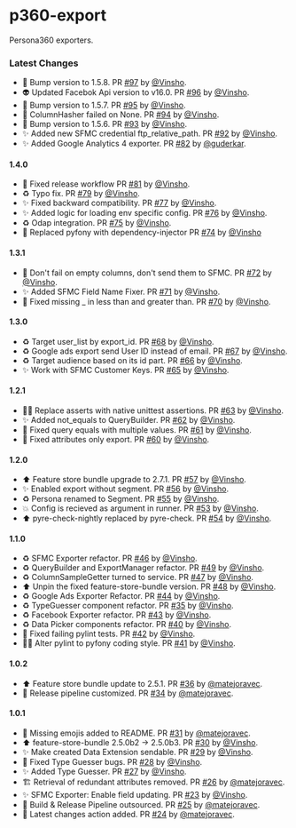 # p360-export

Persona360 exporters.

### Latest Changes

* :bookmark: Bump version to 1.5.8. PR [#97](https://github.com/DataSentics/p360-export/pull/97) by [@Vinsho](https://github.com/Vinsho).
* :alien: Updated Facebok Api version to v16.0. PR [#96](https://github.com/DataSentics/p360-export/pull/96) by [@Vinsho](https://github.com/Vinsho).
* :bookmark: Bump version to 1.5.7. PR [#95](https://github.com/DataSentics/p360-export/pull/95) by [@Vinsho](https://github.com/Vinsho).
* :bug: ColumnHasher failed on None. PR [#94](https://github.com/DataSentics/p360-export/pull/94) by [@Vinsho](https://github.com/Vinsho).
* :bookmark: Bump version to 1.5.6. PR [#93](https://github.com/DataSentics/p360-export/pull/93) by [@Vinsho](https://github.com/Vinsho).
* :sparkles: Added new SFMC credential ftp_relative_path. PR [#92](https://github.com/DataSentics/p360-export/pull/92) by [@Vinsho](https://github.com/Vinsho).
* :sparkles: Added Google Analytics 4 exporter. PR [#82](https://github.com/DataSentics/p360-export/pull/82) by [@guderkar](https://github.com/guderkar).
#### 1.4.0
* :construction_worker: Fixed release workflow PR [#81](https://github.com/DataSentics/p360-export/pull/81) by [@Vinsho](https://github.com/Vinsho).
* :recycle: Typo fix. PR [#79](https://github.com/DataSentics/p360-export/pull/79) by [@Vinsho](https://github.com/Vinsho).
* :sparkles: Fixed backward compatibility. PR [#77](https://github.com/DataSentics/p360-export/pull/77) by [@Vinsho](https://github.com/Vinsho).
* :sparkles: Added logic for loading env specific config. PR [#76](https://github.com/DataSentics/p360-export/pull/76) by [@Vinsho](https://github.com/Vinsho).
* :recycle: Odap integration. PR [#75](https://github.com/DataSentics/p360-export/pull/75) by [@Vinsho](https://github.com/Vinsho).
* :art: Replaced pyfony with dependency-injector PR [#74](https://github.com/DataSentics/p360-export/pull/74) by [@Vinsho](https://github.com/Vinsho)
#### 1.3.1
* :bug: Don't fail on empty columns, don't send them to SFMC. PR [#72](https://github.com/DataSentics/p360-export/pull/72) by [@Vinsho](https://github.com/Vinsho).
* :sparkles: Added SFMC Field Name Fixer. PR [#71](https://github.com/DataSentics/p360-export/pull/71) by [@Vinsho](https://github.com/Vinsho).
* :bug: Fixed missing _ in less than and greater than. PR [#70](https://github.com/DataSentics/p360-export/pull/70) by [@Vinsho](https://github.com/Vinsho).
#### 1.3.0
* :recycle: Target user_list by export_id. PR [#68](https://github.com/DataSentics/p360-export/pull/68) by [@Vinsho](https://github.com/Vinsho).
* :recycle: Google ads export send User ID instead of email. PR [#67](https://github.com/DataSentics/p360-export/pull/67) by [@Vinsho](https://github.com/Vinsho).
* :recycle: Target audience based on its id part. PR [#66](https://github.com/DataSentics/p360-export/pull/66) by [@Vinsho](https://github.com/Vinsho).
* :sparkles: Work with SFMC Customer Keys. PR [#65](https://github.com/DataSentics/p360-export/pull/65) by [@Vinsho](https://github.com/Vinsho).
#### 1.2.1
* :technologist: Replace asserts with native unittest assertions. PR [#63](https://github.com/DataSentics/p360-export/pull/63) by [@Vinsho](https://github.com/Vinsho).
* :sparkles: Added not_equals to QueryBuilder. PR [#62](https://github.com/DataSentics/p360-export/pull/62) by [@Vinsho](https://github.com/Vinsho).
* :bug: Fixed query equals with multiple values. PR [#61](https://github.com/DataSentics/p360-export/pull/61) by [@Vinsho](https://github.com/Vinsho).
* :bug: Fixed attributes only export. PR [#60](https://github.com/DataSentics/p360-export/pull/60) by [@Vinsho](https://github.com/Vinsho).
#### 1.2.0
* :arrow_up: Feature store bundle upgrade to 2.7.1. PR [#57](https://github.com/DataSentics/p360-export/pull/57) by [@Vinsho](https://github.com/Vinsho).
* :sparkles: Enabled export without segment. PR [#56](https://github.com/DataSentics/p360-export/pull/56) by [@Vinsho](https://github.com/Vinsho).
* :recycle: Persona renamed to Segment. PR [#55](https://github.com/DataSentics/p360-export/pull/55) by [@Vinsho](https://github.com/Vinsho).
* :boom: Config is recieved as argument in runner. PR [#53](https://github.com/DataSentics/p360-export/pull/53) by [@Vinsho](https://github.com/Vinsho).
* :arrow_up: pyre-check-nightly replaced by pyre-check. PR [#54](https://github.com/DataSentics/p360-export/pull/54) by [@Vinsho](https://github.com/Vinsho).
#### 1.1.0
* :recycle: SFMC Exporter refactor. PR [#46](https://github.com/DataSentics/p360-export/pull/46) by [@Vinsho](https://github.com/Vinsho).
* :recycle: QueryBuilder and ExportManager refactor. PR [#49](https://github.com/DataSentics/p360-export/pull/49) by [@Vinsho](https://github.com/Vinsho).
* :recycle: ColumnSampleGetter turned to service. PR [#47](https://github.com/DataSentics/p360-export/pull/47) by [@Vinsho](https://github.com/Vinsho).
* :arrow_up: Unpin the fixed feature-store-bundle version. PR [#48](https://github.com/DataSentics/p360-export/pull/48) by [@Vinsho](https://github.com/Vinsho).
* :recycle: Google Ads Exporter Refactor. PR [#44](https://github.com/DataSentics/p360-export/pull/44) by [@Vinsho](https://github.com/Vinsho).
* ♻️ TypeGuesser component refactor. PR [#35](https://github.com/DataSentics/p360-export/pull/35) by [@Vinsho](https://github.com/Vinsho).
* :recycle: Facebook Exporter refactor. PR [#43](https://github.com/DataSentics/p360-export/pull/43) by [@Vinsho](https://github.com/Vinsho).
* :recycle: Data Picker components refactor. PR [#40](https://github.com/DataSentics/p360-export/pull/40) by [@Vinsho](https://github.com/Vinsho).
* :green_heart: Fixed failing pylint tests. PR [#42](https://github.com/DataSentics/p360-export/pull/42) by [@Vinsho](https://github.com/Vinsho).
* :technologist: Alter pylint to pyfony coding style. PR [#41](https://github.com/DataSentics/p360-export/pull/41) by [@Vinsho](https://github.com/Vinsho).

#### 1.0.2
* :arrow_up: Feature store bundle update to 2.5.1. PR [#36](https://github.com/DataSentics/p360-export/pull/36) by [@matejoravec](https://github.com/matejoravec).
* :construction_worker: Release pipeline customized. PR [#34](https://github.com/DataSentics/p360-export/pull/34) by [@matejoravec](https://github.com/matejoravec).

#### 1.0.1
* :memo: Missing emojis added to README. PR [#31](https://github.com/DataSentics/p360-export/pull/31) by [@matejoravec](https://github.com/matejoravec).
* :arrow_up: feature-store-bundle 2.5.0b2 -> 2.5.0b3. PR [#30](https://github.com/DataSentics/p360-export/pull/30) by [@Vinsho](https://github.com/Vinsho).
* :sparkles: Make created Data Extension sendable. PR [#29](https://github.com/DataSentics/p360-export/pull/29) by [@Vinsho](https://github.com/Vinsho).
* :bug: Fixed Type Guesser bugs. PR [#28](https://github.com/DataSentics/p360-export/pull/28) by [@Vinsho](https://github.com/Vinsho).
* :sparkles: Added Type Guesser. PR [#27](https://github.com/DataSentics/p360-export/pull/27) by [@Vinsho](https://github.com/Vinsho).
* :building_construction: Retrieval of redundant attributes removed. PR [#26](https://github.com/DataSentics/p360-export/pull/26) by [@matejoravec](https://github.com/matejoravec).
* :sparkles: SFMC Exporter: Enable field updating. PR [#23](https://github.com/DataSentics/p360-export/pull/23) by [@Vinsho](https://github.com/Vinsho).
* :construction_worker: Build & Release Pipeline outsourced. PR [#25](https://github.com/DataSentics/p360-export/pull/25) by [@matejoravec](https://github.com/matejoravec).
* :construction_worker: Latest changes action added. PR [#24](https://github.com/DataSentics/p360-export/pull/24) by [@matejoravec](https://github.com/matejoravec).
